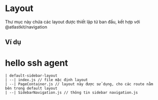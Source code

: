 # Layout

Thư mục này chứa các layout được thiết lập từ ban đầu, kết hợp với @atlastkit/navigation

## Ví dụ
# hello ssh agent
```
| default-sidebar-layout
| --| index.js // file mặc định layout
| --| PageContainer.js // layout này được sử dụng, cho các route nằm bên trong default layout
| --| SidebarNavigation.js // thông tin sidebar navigation.js
```

